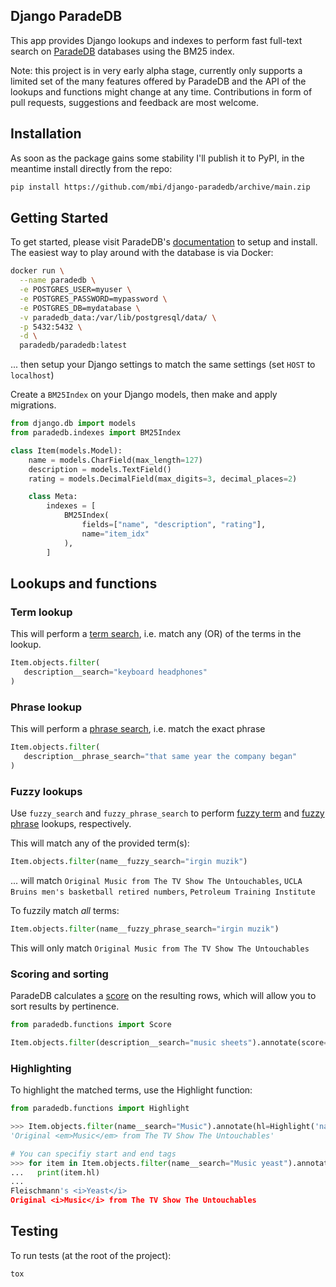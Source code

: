 ## Django ParadeDB

This app provides Django lookups and indexes to perform fast full-text search on [ParadeDB](https://paradedb.com) databases using the BM25 index.

Note: this project is in very early alpha stage, currently only supports a limited set of the many features offered by ParadeDB and the API of the lookups and functions might change at any time. Contributions in form of pull requests, suggestions and feedback are most welcome.

## Installation

As soon as the package gains some stability I'll publish it to PyPI, in the meantime install directly from the repo:

```bash
pip install https://github.com/mbi/django-paradedb/archive/main.zip
```


## Getting Started

To get started, please visit ParadeDB's [documentation](https://docs.paradedb.com) to setup and install. The easiest way to play around with the database is via Docker:

```bash
docker run \
  --name paradedb \
  -e POSTGRES_USER=myuser \
  -e POSTGRES_PASSWORD=mypassword \
  -e POSTGRES_DB=mydatabase \
  -v paradedb_data:/var/lib/postgresql/data/ \
  -p 5432:5432 \
  -d \
  paradedb/paradedb:latest
```
... then setup your Django settings to match the same settings (set `HOST` to `localhost`)

Create a `BM25Index` on your Django models, then make and apply migrations.

```python
from django.db import models
from paradedb.indexes import BM25Index

class Item(models.Model):
    name = models.CharField(max_length=127)
    description = models.TextField()
    rating = models.DecimalField(max_digits=3, decimal_places=2)

    class Meta:
        indexes = [
            BM25Index(
                fields=["name", "description", "rating"],
                name="item_idx"
            ),
        ]
```

## Lookups and functions

### Term lookup

This will perform a [term search](https://docs.paradedb.com/documentation/full-text/term), i.e. match any (OR) of the terms in the lookup.

```python
Item.objects.filter(
   description__search="keyboard headphones"
)
```


### Phrase lookup

This will perform a [phrase search](https://docs.paradedb.com/documentation/full-text/phrase), i.e. match the exact phrase 

```python
Item.objects.filter(
   description__phrase_search="that same year the company began"
)
```


### Fuzzy lookups

Use `fuzzy_search` and `fuzzy_phrase_search` to perform [fuzzy term](https://docs.paradedb.com/documentation/guides/autocomplete#fuzzy-term) and [fuzzy phrase](https://docs.paradedb.com/documentation/guides/autocomplete#fuzzy-phrase) lookups, respectively.

This will match any of the provided term(s):

```python
Item.objects.filter(name__fuzzy_search="irgin muzik")
```
... will match `Original Music from The TV Show The Untouchables`, `UCLA Bruins men's basketball retired numbers`, `Petroleum Training Institute`

To fuzzily match *all* terms:

```python
Item.objects.filter(name__fuzzy_phrase_search="irgin muzik")
```
This will only match `Original Music from The TV Show The Untouchables`


### Scoring and sorting

ParadeDB calculates a [score](https://docs.paradedb.com/documentation/full-text/sorting) on the resulting rows, which will allow you to sort results by pertinence.

```python
from paradedb.functions import Score

Item.objects.filter(description__search="music sheets").annotate(score=Score()).order_by('-score')
```

### Highlighting

To highlight the matched terms, use the Highlight function:

```python
from paradedb.functions import Highlight

>>> Item.objects.filter(name__search="Music").annotate(hl=Highlight('name')).get().hl
'Original <em>Music</em> from The TV Show The Untouchables'

# You can specifiy start and end tags
>>> for item in Item.objects.filter(name__search="Music yeast").annotate(hl=Highlight('name', start_tag='<i>', end_tag='</i>')):
...   print(item.hl)
... 
Fleischmann's <i>Yeast</i>
Original <i>Music</i> from The TV Show The Untouchables
```

## Testing

To run tests (at the root of the project):
```bash
tox
```


